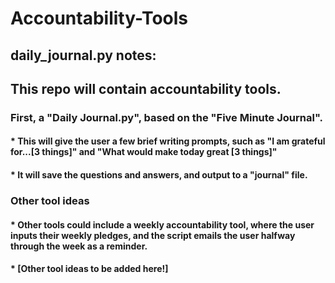 # Accountability-Tools
## daily_journal.py notes:

## This repo will contain accountability tools. 

### First, a "Daily Journal.py", based on the "Five Minute Journal". ###
#### * This will give the user a few brief writing prompts, such as "I am grateful for...[3 things]" and "What would make today great [3 things]"
#### * It will save the questions and answers, and output to a "journal" file.

### Other tool ideas ###
#### * Other tools could include a weekly accountability tool, where the user inputs their weekly pledges, and the script emails the user halfway through the week as a reminder.
#### * [Other tool ideas to be added here!]


